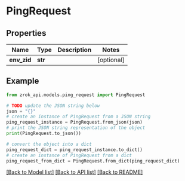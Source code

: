 # PingRequest


## Properties

Name | Type | Description | Notes
------------ | ------------- | ------------- | -------------
**env_zid** | **str** |  | [optional] 

## Example

```python
from zrok_api.models.ping_request import PingRequest

# TODO update the JSON string below
json = "{}"
# create an instance of PingRequest from a JSON string
ping_request_instance = PingRequest.from_json(json)
# print the JSON string representation of the object
print(PingRequest.to_json())

# convert the object into a dict
ping_request_dict = ping_request_instance.to_dict()
# create an instance of PingRequest from a dict
ping_request_from_dict = PingRequest.from_dict(ping_request_dict)
```
[[Back to Model list]](../README.md#documentation-for-models) [[Back to API list]](../README.md#documentation-for-api-endpoints) [[Back to README]](../README.md)


